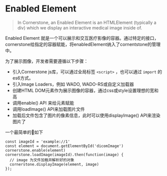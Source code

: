 # Enabled Element

> In Cornerstone, an Enabled Element is an HTMLElement (typically a div) which we display an interactive medical image inside of.

Enabled Element 就是一个可以展示和交互医疗影像的容器。通过特定的接口，cornerstone给指定的容器赋能，将enabledElement纳入了cornentstone的管理中。

为了展示图像，开发者需要遵循以下步骤：

* 引入Cornerstone js库，可以通过全局标签 `<script>` ，也可以通过 `import` 的es6方式。
* 引入Image Loaders，例如 WADO, WADO-RS或自定义加载器
* 创建HTML DOM元素作为展示图像的容器，通过css或style设置理想的宽和高
* 调用enable() API 来给元素赋能
* 调用loadImage() API来加载图片文件
* 加载后文件包含了图片的像素信息，此时可以使用displayImage() API来渲染图片了

一个最简单的🌰如下

``` 
const imageId = 'example://1'
const element = document.getElementById('dicomImage')
cornerstone.enable(element)
cornerstone.loadImage(imageId).then(function(image) {
  // image 为文件加载并解析好的对象
  cornerstone.displayImage(element, image)
});
```

